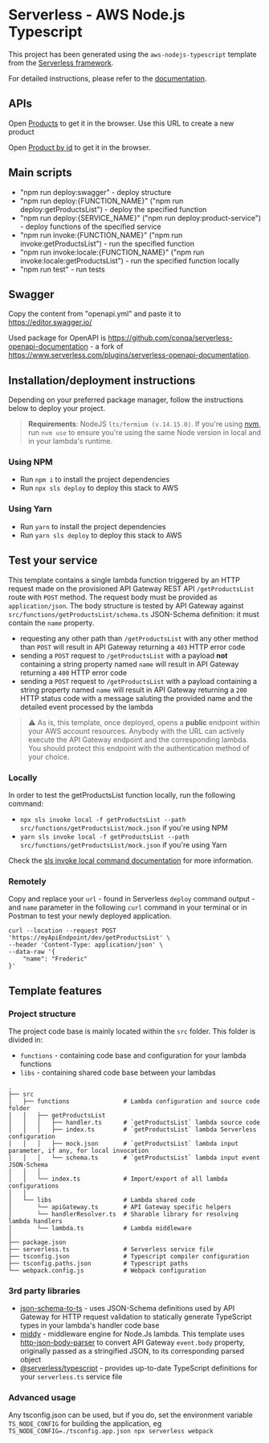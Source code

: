 # Serverless - AWS Node.js Typescript

This project has been generated using the `aws-nodejs-typescript` template from the [Serverless framework](https://www.serverless.com/).

For detailed instructions, please refer to the [documentation](https://www.serverless.com/framework/docs/providers/aws/).

## APIs
Open [Products](https://wbnvs1sebc.execute-api.us-east-1.amazonaws.com/dev/products) to get it in the browser. Use this URL to create a new product

Open [Product by id](https://wbnvs1sebc.execute-api.us-east-1.amazonaws.com/dev/products/7567ec4b-b10c-48c5-9345-fc73c48a80aa) to get it in the browser.

## Main scripts

- "npm run deploy:swagger" - deploy structure
- "npm run deploy:{FUNCTION_NAME}" ("npm run deploy:getProductsList") - deploy the specified function
- "npm run deploy:{SERVICE_NAME}" ("npm run deploy:product-service") - deploy functions of the specified service
- "npm run invoke:{FUNCTION_NAME}" ("npm run invoke:getProductsList") - run the specified function
- "npm run invoke:locale:{FUNCTION_NAME}" ("npm run invoke:locale:getProductsList") - run the specified function locally
- "npm run test" - run tests

## Swagger

Copy the content from "openapi.yml" and paste it to https://editor.swagger.io/

Used package for OpenAPI is https://github.com/conqa/serverless-openapi-documentation - a fork of https://www.serverless.com/plugins/serverless-openapi-documentation.

## Installation/deployment instructions

Depending on your preferred package manager, follow the instructions below to deploy your project.

> **Requirements**: NodeJS `lts/fermium (v.14.15.0)`. If you're using [nvm](https://github.com/nvm-sh/nvm), run `nvm use` to ensure you're using the same Node version in local and in your lambda's runtime.

### Using NPM

- Run `npm i` to install the project dependencies
- Run `npx sls deploy` to deploy this stack to AWS

### Using Yarn

- Run `yarn` to install the project dependencies
- Run `yarn sls deploy` to deploy this stack to AWS

## Test your service

This template contains a single lambda function triggered by an HTTP request made on the provisioned API Gateway REST API `/getProductsList` route with `POST` method. The request body must be provided as `application/json`. The body structure is tested by API Gateway against `src/functions/getProductsList/schema.ts` JSON-Schema definition: it must contain the `name` property.

- requesting any other path than `/getProductsList` with any other method than `POST` will result in API Gateway returning a `403` HTTP error code
- sending a `POST` request to `/getProductsList` with a payload **not** containing a string property named `name` will result in API Gateway returning a `400` HTTP error code
- sending a `POST` request to `/getProductsList` with a payload containing a string property named `name` will result in API Gateway returning a `200` HTTP status code with a message saluting the provided name and the detailed event processed by the lambda

> :warning: As is, this template, once deployed, opens a **public** endpoint within your AWS account resources. Anybody with the URL can actively execute the API Gateway endpoint and the corresponding lambda. You should protect this endpoint with the authentication method of your choice.

### Locally

In order to test the getProductsList function locally, run the following command:

- `npx sls invoke local -f getProductsList --path src/functions/getProductsList/mock.json` if you're using NPM
- `yarn sls invoke local -f getProductsList --path src/functions/getProductsList/mock.json` if you're using Yarn

Check the [sls invoke local command documentation](https://www.serverless.com/framework/docs/providers/aws/cli-reference/invoke-local/) for more information.

### Remotely

Copy and replace your `url` - found in Serverless `deploy` command output - and `name` parameter in the following `curl` command in your terminal or in Postman to test your newly deployed application.

```
curl --location --request POST 'https://myApiEndpoint/dev/getProductsList' \
--header 'Content-Type: application/json' \
--data-raw '{
    "name": "Frederic"
}'
```

## Template features

### Project structure

The project code base is mainly located within the `src` folder. This folder is divided in:

- `functions` - containing code base and configuration for your lambda functions
- `libs` - containing shared code base between your lambdas

```
.
├── src
│   ├── functions               # Lambda configuration and source code folder
│   │   ├── getProductsList
│   │   │   ├── handler.ts      # `getProductsList` lambda source code
│   │   │   ├── index.ts        # `getProductsList` lambda Serverless configuration
│   │   │   ├── mock.json       # `getProductsList` lambda input parameter, if any, for local invocation
│   │   │   └── schema.ts       # `getProductsList` lambda input event JSON-Schema
│   │   │
│   │   └── index.ts            # Import/export of all lambda configurations
│   │
│   └── libs                    # Lambda shared code
│       └── apiGateway.ts       # API Gateway specific helpers
│       └── handlerResolver.ts  # Sharable library for resolving lambda handlers
│       └── lambda.ts           # Lambda middleware
│
├── package.json
├── serverless.ts               # Serverless service file
├── tsconfig.json               # Typescript compiler configuration
├── tsconfig.paths.json         # Typescript paths
└── webpack.config.js           # Webpack configuration
```

### 3rd party libraries

- [json-schema-to-ts](https://github.com/ThomasAribart/json-schema-to-ts) - uses JSON-Schema definitions used by API Gateway for HTTP request validation to statically generate TypeScript types in your lambda's handler code base
- [middy](https://github.com/middyjs/middy) - middleware engine for Node.Js lambda. This template uses [http-json-body-parser](https://github.com/middyjs/middy/tree/master/packages/http-json-body-parser) to convert API Gateway `event.body` property, originally passed as a stringified JSON, to its corresponding parsed object
- [@serverless/typescript](https://github.com/serverless/typescript) - provides up-to-date TypeScript definitions for your `serverless.ts` service file

### Advanced usage

Any tsconfig.json can be used, but if you do, set the environment variable `TS_NODE_CONFIG` for building the application, eg `TS_NODE_CONFIG=./tsconfig.app.json npx serverless webpack`
